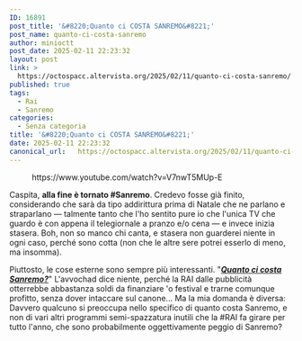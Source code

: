 ```yaml
---
ID: 16891
post_title: '&#8220;Quanto ci COSTA SANREMO&#8221;'
post_name: quanto-ci-costa-sanremo
author: minioctt
post_date: 2025-02-11 22:23:32
layout: post
link: >
  https://octospacc.altervista.org/2025/02/11/quanto-ci-costa-sanremo/
published: true
tags:
  - Rai
  - Sanremo
categories:
  - Senza categoria
title: '&#8220;Quanto ci COSTA SANREMO&#8221;'
date: 2025-02-11 22:23:32
canonical_url:   https://octospacc.altervista.org/2025/02/11/quanto-ci-costa-sanremo/
---
```

<!-- wp:embed {"url":"https://www.youtube.com/watch?v=V7nwT5MUp-E","type":"video","providerNameSlug":"youtube","responsive":true,"className":"wp-embed-aspect-16-9 wp-has-aspect-ratio"} -->
<figure class="wp-block-embed is-type-video is-provider-youtube wp-block-embed-youtube wp-embed-aspect-16-9 wp-has-aspect-ratio"><div class="wp-block-embed__wrapper">
https://www.youtube.com/watch?v=V7nwT5MUp-E
</div></figure>
<!-- /wp:embed -->

<!-- wp:paragraph -->
<p>Caspita, <strong>alla fine è tornato #Sanremo</strong>. Credevo fosse già finito, considerando che sarà da tipo addirittura prima di Natale che ne parlano e straparlano — talmente tanto che l'ho sentito pure io che l'unica TV che guardo è con appena il telegiornale a pranzo e/o cena — e invece inizia stasera. Boh, non so manco chi canta, e stasera non guarderei niente in ogni caso, perché sono cotta (non che le altre sere potrei esserlo di meno, ma insomma).</p>
<!-- /wp:paragraph -->

<!-- wp:paragraph -->
<p>Piuttosto, le cose esterne sono sempre più interessanti. "<strong><em><a href="https://youtu.be/V7nwT5MUp-E">Quanto ci costa Sanremo?</a></em></strong>" L'avvochad dice niente, perché la RAI dalle pubblicità otterrebbe abbastanza soldi da finanziare 'o festival e trarne comunque profitto, senza dover intaccare sul canone... Ma la mia domanda è diversa: Davvero qualcuno si preoccupa nello specifico di quanto costa Sanremo, e non di vari altri programmi semi-spazzatura inutili che la #RAI fa girare per tutto l'anno, che sono probabilmente oggettivamente peggio di Sanremo?</p>
<!-- /wp:paragraph -->